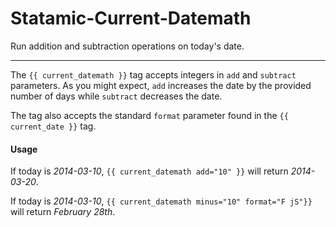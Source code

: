 # Statamic-Current-Datemath
Run addition and subtraction operations on today's date.

---------------------

The `{{ current_datemath }}` tag accepts integers in `add` and `subtract` parameters. As you might expect, `add` increases the date by the provided number of days while `subtract` decreases the date.

The tag also accepts the standard `format` parameter found in the `{{ current_date }}` tag.

#### Usage

If today is *2014-03-10*, `{{ current_datemath add="10" }}` will return *2014-03-20*.

If today is *2014-03-10*, `{{ current_datemath minus="10" format="F jS"}}` will return *February 28th*.
